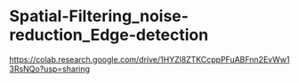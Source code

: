 # Spatial-Filtering_noise-reduction_Edge-detection
https://colab.research.google.com/drive/1HYZl8ZTKCcppPFuABFnn2EvWw13RsNQo?usp=sharing

